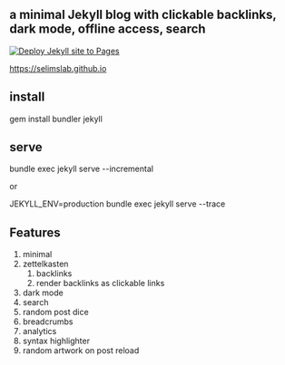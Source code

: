 ##  a minimal Jekyll blog with clickable backlinks, dark mode, offline access, search

[![Deploy Jekyll site to Pages](https://github.com/selimslab/selimslab.github.io/actions/workflows/pages.yml/badge.svg)](https://github.com/selimslab/selimslab.github.io/actions/workflows/pages.yml)

<https://selimslab.github.io>

## install

gem install bundler jekyll

## serve

bundle exec jekyll serve --incremental

or 

JEKYLL_ENV=production bundle exec jekyll serve --trace


## Features 

1. minimal
2. zettelkasten
   1. backlinks
   2. render backlinks as clickable links
3. dark mode
4. search
5. random post dice
6. breadcrumbs
7. analytics
8. syntax highlighter
9. random artwork on post reload
   



